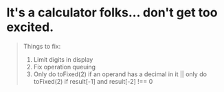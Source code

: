 # It's a calculator folks... don't get too excited.

> Things to fix:
> 1. Limit digits in display
> 2. Fix operation queuing
> 3. Only do toFixed(2) if an operand has a decimal in it || only do toFixed(2) if result[-1] and result[-2] !== 0
 
